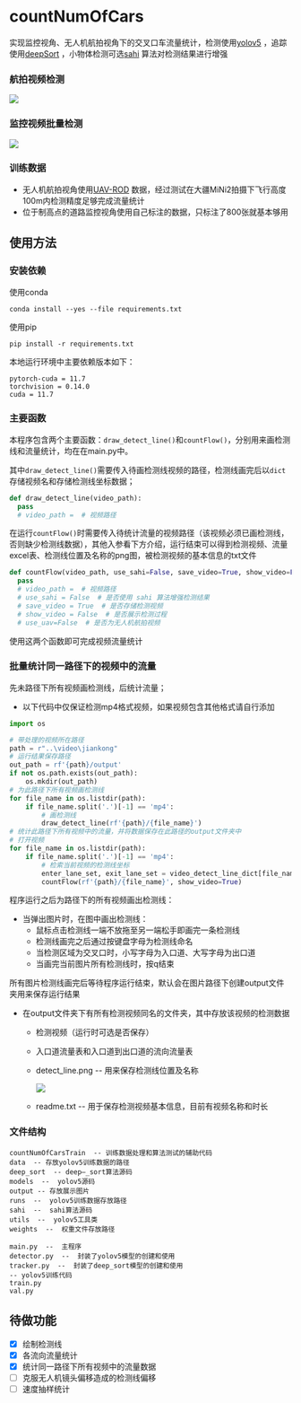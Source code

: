 # countNumOfCars
实现监控视角、无人机航拍视角下的交叉口车流量统计，检测使用[yolov5](https://github.com/ultralytics/yolov5) ，追踪使用[deepSort](https://github.com/nwojke/deep_sort) ，小物体检测可选[sahi](https://github.com/obss/sahi) 算法对检测结果进行增强
### 航拍视频检测
<img src="output/uav.gif">

### 监控视频批量检测
<img src="output/monitor.gif"/>

### 训练数据
- 无人机航拍视角使用[UAV-ROD](https://github.com/fengkaibit/UAV-ROD) 数据，经过测试在大疆MiNi2拍摄下飞行高度100m内检测精度足够完成流量统计
- 位于制高点的道路监控视角使用自己标注的数据，只标注了800张就基本够用
## 使用方法
### 安装依赖
使用conda
```commandline
conda install --yes --file requirements.txt
```
使用pip
```commandline
pip install -r requirements.txt
```
本地运行环境中主要依赖版本如下：
```text
pytorch-cuda = 11.7
torchvision = 0.14.0
cuda = 11.7
```
### 主要函数
本程序包含两个主要函数：`draw_detect_line()`和`countFlow()`，分别用来画检测线和流量统计，均在在main.py中。

其中`draw_detect_line()`需要传入待画检测线视频的路径，检测线画完后以`dict`存储视频名和存储检测线坐标数据；

```python
def draw_detect_line(video_path):
  pass
  # video_path =  # 视频路径  
```

在运行`countFlow()`时需要传入待统计流量的视频路径（该视频必须已画检测线，否则缺少检测线数据），其他入参看下方介绍，运行结束可以得到检测视频、流量excel表、检测线位置及名称的png图，被检测视频的基本信息的txt文件
```python
def countFlow(video_path, use_sahi=False, save_video=True, show_video=False, use_uav=False):
  pass
  # video_path =  # 视频路径    
  # use_sahi = False  # 是否使用 sahi 算法增强检测结果
  # save_video = True  # 是否存储检测视频
  # show_video = False  # 是否展示检测过程
  # use_uav=False  # 是否为无人机航拍视频
```

使用这两个函数即可完成视频流量统计
### 批量统计同一路径下的视频中的流量
先未路径下所有视频画检测线，后统计流量；
- 以下代码中仅保证检测mp4格式视频，如果视频包含其他格式请自行添加
```python
import os

# 带处理的视频所在路径
path = r"..\video\jiankong"
# 运行结果保存路径
out_path = rf'{path}/output'
if not os.path.exists(out_path):
    os.mkdir(out_path)
# 为此路径下所有视频画检测线
for file_name in os.listdir(path):
    if file_name.split('.')[-1] == 'mp4':
        # 画检测线
        draw_detect_line(rf'{path}/{file_name}')
# 统计此路径下所有视频中的流量，并将数据保存在此路径的output文件夹中
# 打开视频
for file_name in os.listdir(path):
    if file_name.split('.')[-1] == 'mp4':
        # 检索当前视频的检测线坐标
        enter_lane_set, exit_lane_set = video_detect_line_dict[file_name]
        countFlow(rf'{path}/{file_name}', show_video=True)
```

程序运行之后为路径下的所有视频画出检测线：
- 当弹出图片时，在图中画出检测线：
  - 鼠标点击检测线一端不放拖至另一端松手即画完一条检测线
  - 检测线画完之后通过按键盘字母为检测线命名
  - 当检测区域为交叉口时，小写字母为入口道、大写字母为出口道
  - 当画完当前图片所有检测线时，按q结束

所有图片检测线画完后等待程序运行结束，默认会在图片路径下创建output文件夹用来保存运行结果
- 在output文件夹下有所有检测视频同名的文件夹，其中存放该视频的检测数据
  - 检测视频（运行时可选是否保存）
  - 入口道流量表和入口道到出口道的流向流量表
  - detect_line.png -- 用来保存检测线位置及名称
  
    <img src = "output/detect_line.png"/>
  - readme.txt -- 用于保存检测视频基本信息，目前有视频名称和时长

### 文件结构
```text
countNumOfCarsTrain  -- 训练数据处理和算法测试的辅助代码
data  -- 存放yolov5训练数据的路径
deep_sort  -- deep—_sort算法源码
models  --  yolov5源码
output -- 存放展示图片
runs  --  yolov5训练数据存放路径
sahi  --  sahi算法源码
utils  --  yolov5工具类
weights  --  权重文件存放路径

main.py  --  主程序
detector.py  --  封装了yolov5模型的创建和使用
tracker.py  --  封装了deep_sort模型的创建和使用
-- yolov5训练代码
train.py
val.py
```
## 待做功能
- [x] 绘制检测线
- [x] 各流向流量统计
- [x] 统计同一路径下所有视频中的流量数据
- [ ] 克服无人机镜头偏移造成的检测线偏移
- [ ] 速度抽样统计

